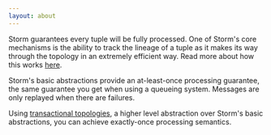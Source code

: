 ```yaml
---
layout: about
---
```


Storm guarantees every tuple will be fully processed. One of Storm's core mechanisms is the ability to track the lineage of a tuple as it makes its way through the topology in an extremely efficient way. Read more about how this works [here](https://github.com/nathanmarz/storm/wiki/Guaranteeing-message-processing).

Storm's basic abstractions provide an at-least-once processing guarantee, the same guarantee you get when using a queueing system. Messages are only replayed when there are failures.

Using [transactional topologies](https://github.com/nathanmarz/storm/wiki/Transactional-topologies), a higher level abstraction over Storm's basic abstractions, you can achieve exactly-once processing semantics.

